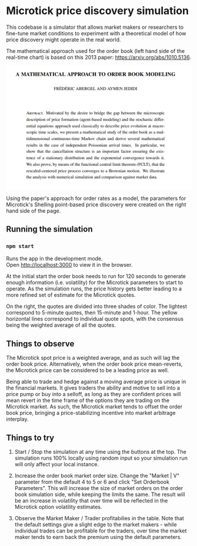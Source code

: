 # Microtick price discovery simulation

This codebase is a simulator that allows market makers or researchers to fine-tune market conditions to experiment with a theoretical model of how price discovery might operate in the real world.

The mathematical approach used for the order book (left hand side of the real-time chart) is based on this 2013 paper: https://arxiv.org/abs/1010.5136.

![Order Book Modeling](abstract.png)

Using the paper's approach for order rates as a model, the parameters for Microtick's Shelling point-based price discovery were created on the right hand side of the page.

## Running the simulation

### `npm start`

Runs the app in the development mode.<br />
Open [http://localhost:3000](http://localhost:3000) to view it in the browser.

At the initial start the order book needs to run for 120 seconds to generate enough information (i.e. volatility) for the Microtick parameters to start to operate.  As the simulation runs, the price history gets better leading to a more refined set of estimate for the Microtick quotes.

On the right, the quotes are divided into three shades of color.  The lightest correspond to 5-minute quotes, then 15-minute and 1-hour.  The yellow horizontal lines correspond to individual quote spots, with the consensus being the weighted average of all the quotes.

## Things to observe

The Microtick spot price is a weighted average, and as such will lag the order book price.  Alternatively, when the order book price mean-reverts, the Microtick price can be considered to be a leading price as well.

Being able to trade and hedge against a moving average price is unique in the financial markets.  It gives traders the ability and motive to sell into a price pump or buy into a selloff, as long as they are confident prices will mean revert in the time frame of the options they are trading on the Microtick market.  As such, the Microtick market tends to offset the order book price, bringing a price-stabilizing incentive into market arbitrage interplay.

## Things to try

1.  Start / Stop the simulation at any time using the buttons at the top.  The simulation runs 100% locally using random input so your simulation run will only affect your local instance.

2.  Increase the order book market order size.  Change the "Market | V" parameter from the default 4 to 5 or 6 and click "Set Orderbook Parameters".  This will increase the size of market orders on the order book simulation side, while keeping the limits the same.  The result will be an increase in volatility that over time will be reflected in the Microtick option volatility estimates.

3.  Observe the Market Maker / Trader profitabilies in the table.  Note that the default settings give a slight edge to the market makers - while individual trades can be profitable for the traders, over time the market maker tends to earn back the premium using the default parameters.

